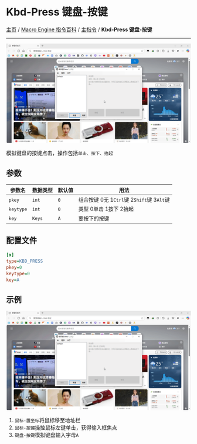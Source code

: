 # Kbd-Press 键盘-按键
[主页](/wiki/Home.md) / [Macro Engine 指令百科](/wiki/Command.md) / [主指令](/wiki/Command.md) / **Kbd-Press 键盘-按键**

---

![示例](001.gif)

模拟键盘的按键点击，操作包括`单击、按下、抬起`

## 参数

|参数名|数据类型|默认值|用法|
|-|-|-|-|
|`pkey`|`int`|`0`|组合按键  0无  1`Ctrl`键  2`Shift`键  3`Alt`键|
|`keytype`|`int`|`0`|类型  0单击  1按下  2抬起|
|`key`|`Keys`|`A`|要按下的按键|

## 配置文件

```ini
[x]
type=KBD_PRESS
pkey=0
keytype=0
key=A
```

## 示例

![示例](001.gif)

  1. `鼠标-置坐标`将鼠标移至地址栏
  2. `鼠标-按键`操控鼠标左键单击，获得输入框焦点
  3. `键盘-按键`模拟键盘输入字母`A`